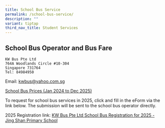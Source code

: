 ```yaml
---
title: School Bus Service
permalink: /school-bus-service/
description: ""
variant: tiptap
third_nav_title: Student Services
---
```

<h2>School Bus Operator and Bus Fare</h2><pre><code>KW Bus Pte Ltd
764A Woodlands Circle #10-304
Singapore 731764
Tel: 84984950</code></pre>
<p>Email: <a href="mailto:kwbus@yahoo.com.sg" rel="noopener noreferrer nofollow" target="_blank">kwbus@yahoo.com.sg</a>
</p>
<p><a href="/files/School%20bus%20prices%202024%20to%202025/School_Bus_Prices__Jan_2024_to_Dec_2025_.pdf" rel="noopener noreferrer nofollow" target="_blank">School Bus Prices (Jan 2024 to Dec 2025)</a>
</p>
<p>To request for school bus services in 2025, click and fill in the eForm
via the link below. The submission will be sent to the school bus operator
directly.</p>
<p></p>
<p>2025 Registration link: <a href="https://forms.gle/M2VxaywFZ6q3Qe6x9" rel="noopener nofollow" target="_blank">KW Bus Pte Ltd School Bus Registration for 2025 - Jing Shan Primary School</a>
</p>